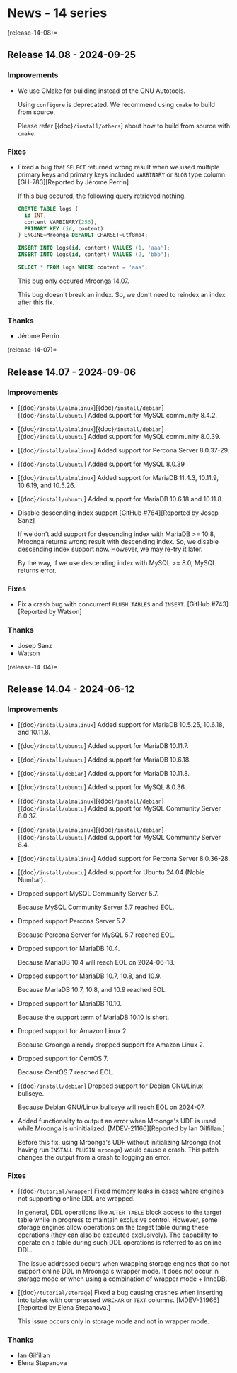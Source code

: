 # News - 14 series

(release-14-08)=
## Release 14.08 - 2024-09-25

### Improvements

* We use CMake for building instead of the GNU Autotools.

  Using `configure` is deprecated. We recommend using `cmake` to build from source.

  Please refer [{doc}`/install/others`] about how to build from source with `cmake`.

### Fixes

* Fixed a bug that `SELECT` returned wrong result when we used multiple primary keys and primary keys included `VARBINARY` or `BLOB` type column. [GH-783][Reported by Jérome Perrin]

  If this bug occured, the following query retrieved nothing.

  ```sql
  CREATE TABLE logs (
    id INT,
    content VARBINARY(256),
    PRIMARY KEY (id, content)
  ) ENGINE=Mroonga DEFAULT CHARSET=utf8mb4;

  INSERT INTO logs(id, content) VALUES (1, 'aaa');
  INSERT INTO logs(id, content) VALUES (2, 'bbb');

  SELECT * FROM logs WHERE content = 'aaa';
  ```

  This bug only occured Mroonga 14.07.

  This bug doesn't break an index. So, we don't need to reindex an index after this fix.

### Thanks

* Jérome Perrin

(release-14-07)=
## Release 14.07 - 2024-09-06

### Improvements

* [{doc}`/install/almalinux`][{doc}`/install/debian`][{doc}`/install/ubuntu`] Added support for MySQL community 8.4.2.

* [{doc}`/install/almalinux`][{doc}`/install/debian`][{doc}`/install/ubuntu`] Added support for MySQL community 8.0.39.

* [{doc}`/install/almalinux`] Added support for Percona Server 8.0.37-29.

* [{doc}`/install/ubuntu`] Added support for MySQL 8.0.39

* [{doc}`/install/almalinux`] Added support for MariaDB 11.4.3, 10.11.9, 10.6.19, and 10.5.26.

* [{doc}`/install/ubuntu`] Added support for MariaDB 10.6.18 and 10.11.8.

* Disable descending index support [GitHub #764][Reported by Josep Sanz]

  If we don't add support for descending index with MariaDB >= 10.8, Mroonga returns wrong result with descending index.
  So, we disable descending index support now. However, we may re-try it later.

  By the way, if we use descending index with MySQL >= 8.0, MySQL returns error.

### Fixes

* Fix a crash bug with concurrent `FLUSH TABLES` and `INSERT`. [GitHub #743][Reported by Watson]

### Thanks

* Josep Sanz
* Watson

(release-14-04)=
## Release 14.04 - 2024-06-12

### Improvements

* [{doc}`/install/almalinux`] Added support for MariaDB 10.5.25, 10.6.18, and 10.11.8.

* [{doc}`/install/ubuntu`] Added support for MariaDB 10.11.7.

* [{doc}`/install/ubuntu`] Added support for MariaDB 10.6.18.

* [{doc}`/install/debian`] Added support for MariaDB 10.11.8.

* [{doc}`/install/ubuntu`] Added support for MySQL 8.0.36.

* [{doc}`/install/almalinux`][{doc}`/install/debian`][{doc}`/install/ubuntu`] Added support for MySQL Community Server 8.0.37.

* [{doc}`/install/almalinux`][{doc}`/install/debian`][{doc}`/install/ubuntu`] Added support for MySQL Community Server 8.4.

* [{doc}`/install/almalinux`] Added support for Percona Server 8.0.36-28.

* [{doc}`/install/ubuntu`] Added support for Ubuntu 24.04 (Noble Numbat).

* Dropped support MySQL Community Server 5.7.

  Because MySQL Community Server 5.7 reached EOL.

* Dropped support Percona Server 5.7

  Because Percona Server for MySQL 5.7 reached EOL.

* Dropped support for MariaDB 10.4.

  Because MariaDB 10.4 will reach EOL on 2024-06-18.

* Dropped support for MariaDB 10.7, 10.8, and 10.9.

  Because MariaDB 10.7, 10.8, and 10.9 reached EOL.

* Dropped support for MariaDB 10.10.

  Because the support term of MariaDB 10.10 is short.

* Dropped support for Amazon Linux 2.

  Because Groonga already dropped support for Amazon Linux 2.

* Dropped support for CentOS 7.

  Because CentOS 7 reached EOL.

* [{doc}`/install/debian`] Dropped support for Debian GNU/Linux bullseye.

  Because Debian GNU/Linux bullseye will reach EOL on 2024-07.

* Added functionality to output an error when Mroonga's UDF is used while Mroonga is uninitialized. [MDEV-21166][Reported by Ian Gilfillan.]

  Before this fix, using Mroonga's UDF without initializing Mroonga (not having run `INSTALL PLUGIN mroonga`) would cause a crash.
  This patch changes the output from a crash to logging an error.

### Fixes

* [{doc}`/tutorial/wrapper`] Fixed memory leaks in cases where engines not supporting online DDL are wrapped.

  In general, DDL operations like `ALTER TABLE` block access to the target table while in progress to maintain exclusive control.
  However, some storage engines allow operations on the target table during these operations (they can also be executed exclusively).
  The capability to operate on a table during such DDL operations is referred to as online DDL.

  The issue addressed occurs when wrapping storage engines that do not support online DDL in Mroonga's wrapper mode.
  It does not occur in storage mode or when using a combination of wrapper mode + InnoDB.

* [{doc}`/tutorial/storage`] Fixed a bug causing crashes when inserting into tables with compressed `VARCHAR` or `TEXT` columns. [MDEV-31966][Reported by Elena Stepanova.]

  This issue occurs only in storage mode and not in wrapper mode.

### Thanks

* Ian Gilfillan
* Elena Stepanova
